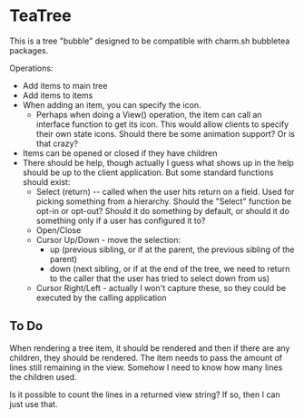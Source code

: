 # TeaTree

This is a tree "bubble" designed to be compatible with charm.sh bubbletea packages.

Operations:
- Add items to main tree
- Add items to items
- When adding an item, you can specify the icon.
    - Perhaps when doing a View() operation, the item can call an interface function to get
    its icon. This would allow clients to specify their own state icons. Should there be
    some animation support? Or is that crazy?
- Items can be opened or closed if they have children
- There should be help, though actually I guess what shows up in the help should be up to the client application. But some standard functions should exist:
    - Select (return) -- called when the user hits return on a field. Used for picking something from a hierarchy. Should the "Select" function be opt-in or opt-out? Should it do something by default, or should it do something only if a user has configured it to?
    - Open/Close 
    - Cursor Up/Down - move the selection:
        - up (previous sibling, or if at the parent, the previous sibling of the parent)
        - down (next sibling, or if at the end of the tree, we need to return to the caller that the user has tried to select down from us)
    - Cursor Right/Left - actually I won't capture these, so they could be executed by the calling application

## To Do

When rendering a tree item, it should be rendered and then if there are any children, they should be rendered. The item needs to pass the amount of lines still remaining in the view. Somehow I need to know how many lines the children used.

Is it possible to count the lines in a returned view string? If so, then I can just use that.


